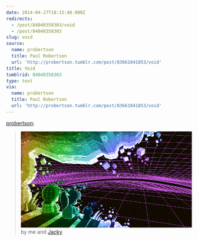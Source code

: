 ```yaml
---
date: 2014-04-27T18:15:48.000Z
redirects:
  - /post/84040358303/void
  - /post/84040358303
slug: void
source:
  name: probertson
  title: Paul Robertson
  url: 'http://probertson.tumblr.com/post/83661041853/void'
title: Void
tumblrid: 84040358303
type: text
via:
  name: probertson
  title: Paul Robertson
  url: 'http://probertson.tumblr.com/post/83661041853/void'
---
```

<p><a href="http://probertson.tumblr.com/post/83661041853/void" class="tumblr_blog">probertson</a>:</p>

<blockquote><p><img src="./10_void_animated.gif"/><br/> by me and <a href="http://cgcgcgcg.tumblr.com/">Jacky</a></p></blockquote>
